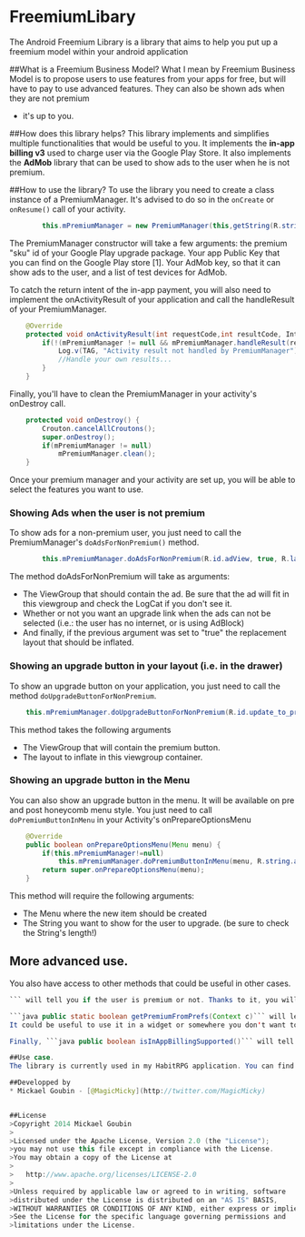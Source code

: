 FreemiumLibary
==============

The Android Freemium Library is a library that aims to help you put up a freemium model within your android application

##What is a Freemium Business Model?
What I mean by Freemium Business Model is to propose users to use features from your apps for free,
but will have to pay to use advanced features. They can also be shown ads when they are not premium
- it's up to you.

##How does this library helps?
This library implements and simplifies multiple functionalities that would be useful to you.
It implements the **in-app billing v3** used to charge user via the Google Play Store.
It also implements the **AdMob** library that can be used to show ads to the user when he is not premium.


##How to use the library?
To use the library you need to create a class instance of a PremiumManager. It's advised to do so in the `onCreate` or `onResume()` call of your activity.

```java
        this.mPremiumManager = new PremiumManager(this,getString(R.string.premium_sku),getString(R.string.appPublicKey), getString(R.string.adKey), testDevices);
```

The PremiumManager constructor will take a few arguments: the premium "sku" id of your Google Play upgrade package.
Your app Public Key that you can find on the Google Play store [1].
Your AdMob key, so that it can show ads to the user, and a list of test devices for AdMob.

To catch the return intent of the in-app payment, you will also need to implement the onActivityResult of your application and call the handleResult of your PremiumManager.

```java
    @Override
    protected void onActivityResult(int requestCode,int resultCode, Intent intent) {
        if(!(mPremiumManager != null && mPremiumManager.handleResult(requestCode, resultCode, intent))) {
            Log.v(TAG, "Activity result not handled by PremiumManager");
            //Handle your own results...
        }
    }
```

Finally, you'll have to clean the PremiumManager in your activity's onDestroy call.

```java
	protected void onDestroy() {
		Crouton.cancelAllCroutons();
		super.onDestroy();
        if(mPremiumManager != null)
            mPremiumManager.clean();
	}
```

Once your premium manager and your activity are set up, you will be able to select the features you want to use.

### Showing Ads when the user is not premium
To show ads for a non-premium user, you just need to call the PremiumManager's `doAdsForNonPremium()` method.

```java
	    this.mPremiumManager.doAdsForNonPremium(R.id.adView, true, R.layout.ads_replacement_default);
```

The method doAdsForNonPremium will take as arguments:

* The ViewGroup that should contain the ad. Be sure that the ad will fit in this viewgroup and check the LogCat if you don't see it.
* Whether or not you want an upgrade link when the ads can not be selected (i.e.: the user has no internet, or is using AdBlock)
* And finally, if the previous argument was set to "true" the replacement layout that should be inflated.


### Showing an upgrade button in your layout (i.e. in the drawer)
To show an upgrade button on your application, you just need to call the method `doUpgradeButtonForNonPremium`.

```java
    this.mPremiumManager.doUpgradeButtonForNonPremium(R.id.update_to_premium, R.layout.drawer_update_to_premium_default);
```

This method takes the following arguments

* The ViewGroup that will contain the premium button.
* The layout to inflate in this viewgroup container.

### Showing an upgrade button in the Menu
You can also show an upgrade button in the menu. It will be available on pre and post honeycomb menu style.
You just need to call `doPremiumButtonInMenu` in your Activity's onPrepareOptionsMenu

```java
    @Override
    public boolean onPrepareOptionsMenu(Menu menu) {
        if(this.mPremiumManager!=null)
            this.mPremiumManager.doPremiumButtonInMenu(menu, R.string.action_premium);
        return super.onPrepareOptionsMenu(menu);
    }
```

This method will require the following arguments:
* The Menu where the new item should be created
* The String you want to show for the user to upgrade. (be sure to check the String's length!)


## More advanced use.
You also have access to other methods that could be useful in other cases.

```java public boolean isPremium()
``` will tell you if the user is premium or not. Thanks to it, you will be able to select features you want to activate only for premium users.

```java public static boolean getPremiumFromPrefs(Context c)``` will let you get the premium information for the preferences.
It could be useful to use it in a widget or somewhere you don't want to instance a PremiumManager.

Finally, ```java public boolean isInAppBillingSupported()``` will tell you whether or not the user's device support InAppBilling.

##Use case.
The library is currently used in my HabitRPG application. You can find it on the [Google Play Store](https://play.google.com/store/apps/details?id=com.magicmicky.habitrpgmobileapp)

##Developped by
* Mickael Goubin - [@MagicMicky](http://twitter.com/MagicMicky)


##License
>Copyright 2014 Mickael Goubin
>
>Licensed under the Apache License, Version 2.0 (the "License");
>you may not use this file except in compliance with the License.
>You may obtain a copy of the License at
>
>   http://www.apache.org/licenses/LICENSE-2.0
>
>Unless required by applicable law or agreed to in writing, software
>distributed under the License is distributed on an "AS IS" BASIS,
>WITHOUT WARRANTIES OR CONDITIONS OF ANY KIND, either express or implied.
>See the License for the specific language governing permissions and
>limitations under the License.